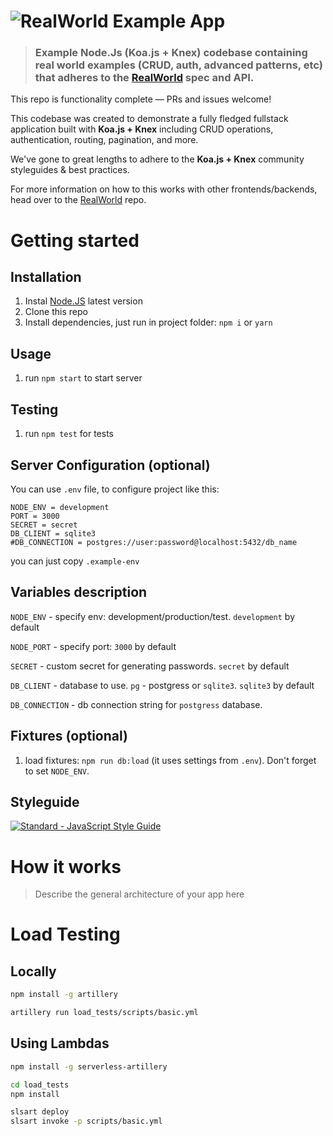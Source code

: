 # ![RealWorld Example App](logo.png)

> ### Example Node.Js (Koa.js + Knex) codebase containing real world examples (CRUD, auth, advanced patterns, etc) that adheres to the [RealWorld](https://github.com/gothinkster/realworld-example-apps) spec and API.

This repo is functionality complete — PRs and issues welcome!

This codebase was created to demonstrate a fully fledged fullstack application built with **Koa.js + Knex** including CRUD operations, authentication, routing, pagination, and more.

We've gone to great lengths to adhere to the **Koa.js + Knex** community styleguides & best practices.

For more information on how to this works with other frontends/backends, head over to the [RealWorld](https://github.com/gothinkster/realworld) repo.

# Getting started

## Installation

1. Instal [Node.JS](https://nodejs.org/en/download/package-manager/) latest version
2. Clone this repo
3. Install dependencies, just run in project folder: `npm i` or `yarn`

## Usage

1. run `npm start` to start server

## Testing

1. run `npm test` for tests

## Server Configuration (optional)

You can use `.env` file, to configure project like this:

```
NODE_ENV = development
PORT = 3000
SECRET = secret
DB_CLIENT = sqlite3
#DB_CONNECTION = postgres://user:password@localhost:5432/db_name
```

you can just copy `.example-env`

## Variables description

`NODE_ENV` - specify env: development/production/test. `development` by default

`NODE_PORT` - specify port: `3000` by default

`SECRET` - custom secret for generating passwords. `secret` by default

`DB_CLIENT` - database to use. `pg` - postgress or `sqlite3`. `sqlite3` by default

`DB_CONNECTION` - db connection string for `postgress` database.

## Fixtures (optional)

1. load fixtures: `npm run db:load` (it uses settings from `.env`). Don't forget to set `NODE_ENV`.

## Styleguide

[![Standard - JavaScript Style Guide](https://cdn.rawgit.com/feross/standard/master/badge.svg)](https://github.com/feross/standard)

# How it works

> Describe the general architecture of your app here

# Load Testing

## Locally

```bash
npm install -g artillery

artillery run load_tests/scripts/basic.yml
```

## Using Lambdas

```bash
npm install -g serverless-artillery

cd load_tests
npm install

slsart deploy
slsart invoke -p scripts/basic.yml
```
